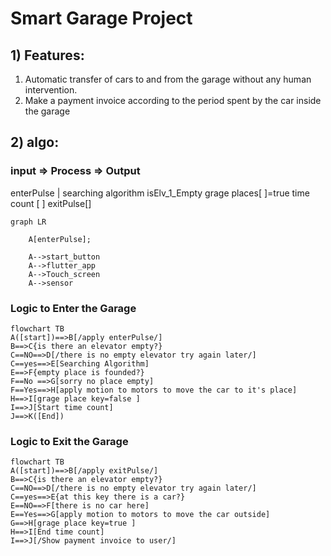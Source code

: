 # Smart Garage Project
## 1) Features:
1. Automatic transfer of cars to and from the garage without any human intervention.
2. Make a payment invoice according to the period spent by the car inside the garage
## 2) algo:
### input => Process => Output
enterPulse   |  searching algorithm
isElv_1_Empty
grage places[ ]=true
time count [ ]
exitPulse[]
```mermaid
graph LR

    A[enterPulse];

    A-->start_button
    A-->flutter_app
    A-->Touch_screen
    A-->sensor

```
### Logic to Enter the Garage
```mermaid
flowchart TB
A([start])==>B[/apply enterPulse/]
B==>C{is there an elevator empty?}
C==NO==>D[/there is no empty elevator try again later/]
C==yes==>E[Searching Algorithm]
E==>F{empty place is founded?}
F==No ==>G[sorry no place empty]
F==Yes==>H[apply motion to motors to move the car to it's place]
H==>I[grage place key=false ]
I==>J[Start time count]
J==>K([End])
```
### Logic to Exit the Garage

```mermaid
flowchart TB
A([start])==>B[/apply exitPulse/]
B==>C{is there an elevator empty?}
C==NO==>D[/there is no empty elevator try again later/]
C==yes==>E{at this key there is a car?}
E==NO==>F[there is no car here]
E==Yes==>G[apply motion to motors to move the car outside]
G==>H[grage place key=true ]
H==>I[End time count]
I==>J[/Show payment invoice to user/]

```

